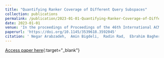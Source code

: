 ```yaml
---
title: "Quantifying Ranker Coverage of Different Query Subspaces"
collection: publications
permalink: /publication/2023-01-01-Quantifying-Ranker-Coverage-of-Different-Query-Subspaces
date: 2023-01-01
venue: 'In the proceedings of Proceedings of the 46th International ACM SIGIR Conference on Research and Development in Information Retrieval, SIGIR 2023, Taipei, Taiwan, July 23-27, 2023'
paperurl: 'https://doi.org/10.1145/3539618.3592045'
citation: ' Negar Arabzadeh,  Amin Bigdeli,  Radin Rad,  Ebrahim Bagheri, &quot;Quantifying Ranker Coverage of Different Query Subspaces.&quot; In the proceedings of Proceedings of the 46th International ACM SIGIR Conference on Research and Development in Information Retrieval, SIGIR 2023, Taipei, Taiwan, July 23-27, 2023, 2023.'
---
```

[Access paper here](https://doi.org/10.1145/3539618.3592045){:target="_blank"}
